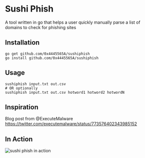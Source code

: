 # Sushi Phish
A tool written in go that helps a user quickly manually parse a list of domains to check for phishing sites

## Installation
```
go get github.com/0x4445565A/sushiphish
go install github.com/0x4445565A/sushiphish
```

## Usage
```
sushiphish input.txt out.csv
# OR optionally
sushiphish input.txt out.csv hotword1 hotword2 hotwordN
```


## Inspiration
Blog post from @ExecuteMalware
https://twitter.com/executemalware/status/773576402343985152


## In Action
![sushi phish in action](http://i.imgur.com/gzUX4Ob.png)